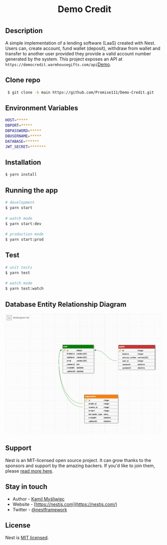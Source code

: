 <h1 align="center">
  Demo Credit
 <h1>
   
## Description

A simple implementation of a lending software (LaaS) created with Nest. Users can, create account, fund wallet (deposit), withdraw from wallet and transfer to another user provided they provide a valid account number generated by the system.
This project exposes an API at `https://democredit.warmhousegifts.com/api`[Demo](https://democredit.warmhousegifts.com/api).

## Clone repo

```bash
 $ git clone -b main https://github.com/Promise111/Demo-Credit.git
```

## Environment Variables

```bash
HOST=*****
DBPORT=*****
DBPASSWORD=*****
DBUSERNAME=*****
DATABASE=******
JWT_SECRET=*******
```

## Installation

```bash
$ yarn install
```

## Running the app

```bash
# development
$ yarn start

# watch mode
$ yarn start:dev

# production mode
$ yarn start:prod
```

## Test

```bash
# unit tests
$ yarn test

# watch mode
$ yarn test:watch
```

## Database Entity Relationship Diagram

<img width="500" src="https://raw.githubusercontent.com/Promise111/Demo-Credit/main/demo_credit_ER_diagram.png" width="200" alt="E-R diagram" />

## Support

Nest is an MIT-licensed open source project. It can grow thanks to the sponsors and support by the amazing backers. If you'd like to join them, please [read more here](https://docs.nestjs.com/support).

## Stay in touch

- Author - [Kamil Myśliwiec](https://kamilmysliwiec.com)
- Website - [https://nestjs.com](https://nestjs.com/)
- Twitter - [@nestframework](https://twitter.com/nestframework)

## License

Nest is [MIT licensed](LICENSE).
